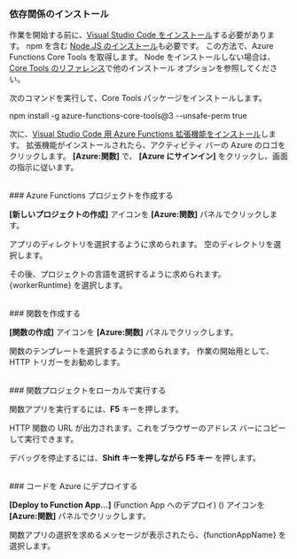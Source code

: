 ### <a name="install-dependencies"></a>依存関係のインストール

作業を開始する前に、<a href="https://go.microsoft.com/fwlink/?linkid=2016593" target="_blank">Visual Studio Code をインストール</a>する必要があります。 npm を含む <a href="https://go.microsoft.com/fwlink/?linkid=2016195" target="_blank">Node.JS のインストール</a>も必要です。 この方法で、Azure Functions Core Tools を取得します。 Node をインストールしない場合は、<a href="https://go.microsoft.com/fwlink/?linkid=2016192" target="_blank">Core Tools のリファレンス</a>で他のインストール オプションを参照してください。

次のコマンドを実行して、Core Tools パッケージをインストールします。

<MarkdownHighlighter>npm install -g azure-functions-core-tools@3 --unsafe-perm true</MarkdownHighlighter>

次に、<a href="https://go.microsoft.com/fwlink/?linkid=2016800" target="_blank">Visual Studio Code 用 Azure Functions 拡張機能をインストール</a>します。 拡張機能がインストールされたら、アクティビティ バーの Azure のロゴをクリックします。 **[Azure:関数]** で、 **[Azure にサインイン]** をクリックし、画面の指示に従います。

<br/>
### <a name="create-an-azure-functions-project"></a>Azure Functions プロジェクトを作成する

**[新しいプロジェクトの作成]** アイコンを **[Azure:関数]** パネルでクリックします。

アプリのディレクトリを選択するように求められます。 空のディレクトリを選択します。

その後、プロジェクトの言語を選択するように求められます。 {workerRuntime} を選択します。

<br/>
### <a name="create-a-function"></a>関数を作成する

**[関数の作成]** アイコンを **[Azure:関数]** パネルでクリックします。

関数のテンプレートを選択するように求められます。 作業の開始用として、HTTP トリガーをお勧めします。

<br/>
### <a name="run-your-function-project-locally"></a>関数プロジェクトをローカルで実行する

関数アプリを実行するには、**F5** キーを押します。

HTTP 関数の URL が出力されます。これをブラウザーのアドレス バーにコピーして実行できます。

デバッグを停止するには、**Shift キーを押しながら F5 キー** を押します。

<br/>
### <a name="deploy-your-code-to-azure"></a>コードを Azure にデプロイする

**[Deploy to Function App…]** \(Function App へのデプロイ\) (<ChevronUp/>) アイコンを **[Azure:関数]** パネルでクリックします。

関数アプリの選択を求めるメッセージが表示されたら、{functionAppName} を選択します。
